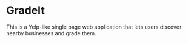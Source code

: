 # GradeIt
This is a Yelp-like single page web application that lets users discover nearby businesses and grade them.
